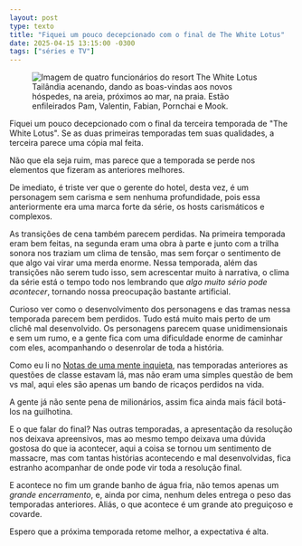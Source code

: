 ```yaml
---
layout: post
type: texto
title: "Fiquei um pouco decepcionado com o final de The White Lotus"
date: 2025-04-15 13:15:00 -0300
tags: ["séries e TV"]
---
```

<figure class="foto-post">
<img src="{{ site.baseurl }}/assets/fotos/2025/04/the-white-lotus-max.png" alt="Imagem de quatro funcionários do resort The White Lotus Tailândia acenando, dando as boas-vindas aos novos hóspedes, na areia, próximos ao mar, na praia. Estão enfileirados Pam, Valentin, Fabian, Pornchai e Mook." title="Boas-vindas à temporada 3">
</figure>
Fiquei um pouco decepcionado com o final da terceira temporada de "The White Lotus". Se as duas primeiras temporadas tem suas qualidades, a terceira parece uma cópia mal feita.  

Não que ela seja ruim, mas parece que a temporada se perde nos elementos que fizeram as anteriores melhores.  

De imediato, é triste ver que o gerente do hotel, desta vez, é um personagem sem carisma e sem nenhuma profundidade, pois essa anteriormente era uma marca forte da série, os hosts carismáticos e complexos.  

As transições de cena também parecem perdidas. Na primeira temporada eram bem feitas, na segunda eram uma obra à parte e junto com a trilha sonora nos traziam um clima de tensão, mas sem forçar o sentimento de que algo vai virar uma merda enorme. Nessa temporada, além das transições não serem tudo isso, sem acrescentar muito à narrativa, o clima da série está o tempo todo nos lembrando que *algo muito sério pode acontecer*, tornando nossa preocupação bastante artificial.  

Curioso ver como o desenvolvimento dos personagens e das tramas nessa temporada parecem bem perdidos. Tudo está muito mais perto de um clichê mal desenvolvido. Os personagens parecem quase unidimensionais e sem um rumo, e a gente fica com uma dificuldade enorme de caminhar com eles, acompanhando o desenrolar de toda a história.

Como eu li no [Notas de uma mente inquieta](https://www.gustavobelo.com/white-lotus-3a-temporada/), nas temporadas anteriores as questões de classe estavam lá, mas não eram uma simples questão de bem vs mal, aqui eles são apenas um bando de ricaços perdidos na vida.  

A gente já não sente pena de milionários, assim fica ainda mais fácil botá-los na guilhotina.

E o que falar do final? Nas outras temporadas, a apresentação da resolução nos deixava apreensivos, mas ao mesmo tempo deixava uma dúvida gostosa do que ia acontecer, aqui a coisa se tornou um sentimento de massacre, mas com tantas histórias acontecendo e mal desenvolvidas, fica estranho acompanhar de onde pode vir toda a resolução final.  

E acontece no fim um grande banho de água fria, não temos apenas um *grande encerramento*, e, ainda por cima, nenhum deles entrega o peso das temporadas anteriores. Aliás, o que acontece é um grande ato preguiçoso e covarde.  

Espero que a próxima temporada retome melhor, a expectativa é alta.